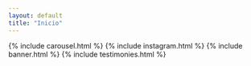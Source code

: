 ```yaml
---
layout: default
title: "Inicio"
---
```


{% include carousel.html %}
{% include instagram.html %}
{% include banner.html %}
{% include testimonies.html %}